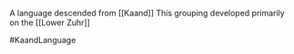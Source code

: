 A language descended from [[Kaand]]
This grouping developed primarily on the [[Lower Zuhr]]




#KaandLanguage
